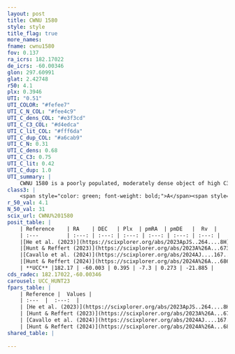 ```yaml
---
layout: post
title: CWNU 1580
style: style
title_flag: true
more_names: 
fname: cwnu1580
fov: 0.137
ra_icrs: 182.17022
de_icrs: -60.00346
glon: 297.60991
glat: 2.42748
r50: 4.1
plx: 0.3946
UTI: "0.51"
UTI_COLOR: "#fefee7"
UTI_C_N_COL: "#fee4c9"
UTI_C_dens_COL: "#e3f3cd"
UTI_C_C3_COL: "#d4edca"
UTI_C_lit_COL: "#fff6da"
UTI_C_dup_COL: "#a6cab9"
UTI_C_N: 0.31
UTI_C_dens: 0.68
UTI_C_C3: 0.75
UTI_C_lit: 0.42
UTI_C_dup: 1.0
UTI_summary: |
    CWNU 1580 is a poorly populated, moderately dense object of high C3 quality. It was recently reported in the literature.
class3: |
    <span style="color: green; font-weight: bold;">A</span><span style="color: #FFC300; font-weight: bold;">B</span>
r_50_val: 4.1
N_50_val: 31
scix_url: CWNU%201580
posit_table: |
    | Reference    | RA    | DEC   | Plx  | pmRA  | pmDE   |  Rv  |
    | :---         | :---: | :---: | :---: | :---: | :---: | :---: |
    |[He et al. (2023)](https://scixplorer.org/abs/2023ApJS..264....8H) | 182.196 | -60.004 | 0.396 | -7.296 | 0.271 | -- |
    |[Hunt & Reffert (2023)](https://scixplorer.org/abs/2023A%26A...673A.114H) | 182.068 | -59.978 | 0.389 | -7.295 | 0.284 | -21.813 |
    |[Cavallo et al. (2024)](https://scixplorer.org/abs/2024AJ....167...12C) | 182.17 | -60.004 | 0.39 | -- | -- | -- |
    |[Hunt & Reffert (2024)](https://scixplorer.org/abs/2024A%26A...686A..42H) | 182.068 | -59.978 | 0.389 | -7.295 | 0.284 | -21.813 |
    | **UCC** |182.17 | -60.003 | 0.395 | -7.3 | 0.273 | -21.885 | 
cds_radec: 182.17022,-60.00346
carousel: UCC_HUNT23
fpars_table: |
    | Reference |  Values |
    | :---  |  :---:  |
    | [He et al. (2023)](https://scixplorer.org/abs/2023ApJS..264....8H) | `A0=1.35, m-M=11.9, logAge=8.4` |
    | [Hunt & Reffert (2023)](https://scixplorer.org/abs/2023A%26A...673A.114H) | `AV50=1.482, diffAV50=0.663, MOD50=11.862, logAge50=7.856` |
    | [Cavallo et al. (2024)](https://scixplorer.org/abs/2024AJ....167...12C) | `AV50=1.59, dMod50=11.66, logAge50=8.07, [Fe/H]50=-0.15` |
    | [Hunt & Reffert (2024)](https://scixplorer.org/abs/2024A%26A...686A..42H) | `MassJ=220.018` |
shared_table: |
    
---
```

